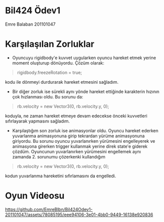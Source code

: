 ﻿# Bil424 Ödev1
 Emre Balaban 201101047
# Karşılaşılan Zorluklar
- Oyuncuyu rigidbody'e kuvvet uygularken oyuncu hareket etmek yerine moment oluşturup dönüyordu. Çözüm olarak: 
 > rigidbody.freezeRotation = true;
>
 kodu ile dönmeyi durdurarak hareket etmesini sağladım.

- Bir diğer zorluk ise sürekli aynı yönde hareket ettiğinde karakterin hızının çok hızlanması oldu. Bu sorunu da:
 > rb.velocity = new Vector3(0, rb.velocity.y, 0);
>
 koduyla, ne zaman hareket etmeye devam edecekse önceki kuvvetleri sıfırlayarak yapmasını sağladım.
 
- Karşılaştığım son zorluk ise animasyonlar oldu. Oyuncu hareket ederken yuvarlanma animasyonuna girip tekrardan yürüme animasyonuna giriyordu. Bu sorunu oyuncu yuvarlanırken yürümesini engelleyerek ve animasyona girerken trigger kullanmak yerine direk state'e giderek çözdüm. 
 Oyuncunun yuvarlanırken yürümesini engellemek aynı zamanda 2. sorunumu çözerkenki kullandığım
 > rb.velocity = new Vector3(0, rb.velocity.y, 0);
 >
  kodun yuvarlanma hareketini sıfırlamasını da engelledi.
  
# Oyun Videosu
 


https://github.com/EmreBlbn/Bil424Odev1-201101047/assets/78085195/eee94106-3e01-4bb0-9449-16138e920836



  

 
